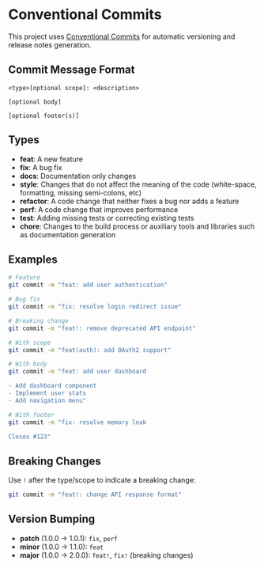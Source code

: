 # Conventional Commits

This project uses [Conventional Commits](https://www.conventionalcommits.org/) for automatic versioning and release notes generation.

## Commit Message Format

```
<type>[optional scope]: <description>

[optional body]

[optional footer(s)]
```

## Types

- **feat**: A new feature
- **fix**: A bug fix
- **docs**: Documentation only changes
- **style**: Changes that do not affect the meaning of the code (white-space, formatting, missing semi-colons, etc)
- **refactor**: A code change that neither fixes a bug nor adds a feature
- **perf**: A code change that improves performance
- **test**: Adding missing tests or correcting existing tests
- **chore**: Changes to the build process or auxiliary tools and libraries such as documentation generation

## Examples

```bash
# Feature
git commit -m "feat: add user authentication"

# Bug fix
git commit -m "fix: resolve login redirect issue"

# Breaking change
git commit -m "feat!: remove deprecated API endpoint"

# With scope
git commit -m "feat(auth): add OAuth2 support"

# With body
git commit -m "feat: add user dashboard

- Add dashboard component
- Implement user stats
- Add navigation menu"

# With footer
git commit -m "fix: resolve memory leak

Closes #123"
```

## Breaking Changes

Use `!` after the type/scope to indicate a breaking change:

```bash
git commit -m "feat!: change API response format"
```

## Version Bumping

- **patch** (1.0.0 → 1.0.1): `fix`, `perf`
- **minor** (1.0.0 → 1.1.0): `feat`
- **major** (1.0.0 → 2.0.0): `feat!`, `fix!` (breaking changes) 